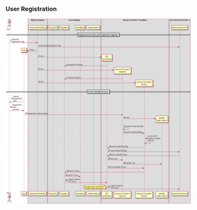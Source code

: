 ### User Registration

<!--
@startuml "user-registration.png"

autonumber

!define SHOW_RuntimeA

!define SHOW_AppAtRuntimeA

!define SHOW_NativeAtRuntimeA
!define SHOW_JavascriptEngineAtRuntimeA

!define SHOW_CoreRuntimeA
!define SHOW_MsgBUSAtRuntimeA
!define SHOW_RegistryAtRuntimeA
!define SHOW_IdentitiesAtRuntimeA
!define SHOW_AuthAtRuntimeA

!define SHOW_SP1SandboxAtRuntimeA
!define SHOW_Protostub1AtRuntimeA
!define SHOW_ServiceProvider1HypertyAtRuntimeA
!define SHOW_ServiceProvider1RouterAtRuntimeA
!define SHOW_IdentityObjectAtRuntimeA

!define SHOW_SP1

!include runtime_objects.plantuml

== Deploy protocol stub and Registration Hyperty ==

Alice -> JS : download\nRegistration App

JS -> SP1 : download Registration App

create App
JS -> App : new

create Proto1@A
JS -> Proto1@A : new

Proto1@A -> RunReg@A : register ProtoStub

create SP1H@A
JS -> SP1H@A : new

SP1H@A -> RunReg@A : register Hyperty

create Router1@A
JS -> Router1@A : new

== Create Identity Account ==

App -> Alice : request\nRegistration\nData

App <- Alice : Registration\nData\nprovided

App -> SP1H@A : Registration Data provided

create IDObj@A
SP1H@A -> IDObj@A : new

SP1H@A -> SP1H@A: create CreateObj Msg

SP1H@A -> Router1@A : send CreateObj Msg

Router1@A -> Router1@A : enforce SP1\nIdentity Creation \nPolicies

Proto1@A <- Router1@A : send CreateObj Msg

Proto1@A -> SP1 : send CreateObj Msg

Proto1@A <- SP1 : Success/nID Token

Proto1@A -> SP1H@A : Success

IDObj@A <- SP1H@A : Update Obj

Proto1@A -> Router1@A : Success/nID Token

RunReg@A <- Router1@A : Set ID Token

RunReg@A -> RunID@A : Set ID Token

Proto1@A <- RunReg@A : register Hyperty\n+ID Token

Proto1@A -> SP1 : register Hyperty\n+ID Token

note left
	through router and BUS?
end note

@enduml
-->


![User Registration](user-registration.png)
